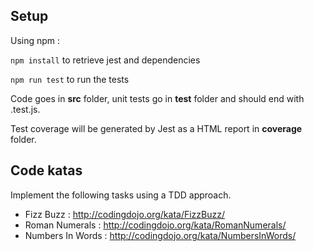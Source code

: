## Setup
Using npm :

  `npm install` to retrieve jest and dependencies
  
  `npm run test` to run the tests

Code goes in **src** folder, unit tests go in **test** folder and should end with .test.js.

Test coverage will be generated by Jest as a HTML report in **coverage** folder.

## Code katas
Implement the following tasks using a TDD approach.
  - Fizz Buzz : http://codingdojo.org/kata/FizzBuzz/
  - Roman Numerals : http://codingdojo.org/kata/RomanNumerals/
  - Numbers In Words : http://codingdojo.org/kata/NumbersInWords/
  




